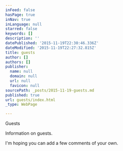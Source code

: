 ```yaml
---
inFeed: false
hasPage: true
inNav: true
inLanguage: null
starred: false
keywords: []
description: ''
datePublished: '2015-11-19T22:30:46.336Z'
dateModified: '2015-11-19T22:27:32.815Z'
title: guests
author: []
authors: []
publisher:
  name: null
  domain: null
  url: null
  favicon: null
sourcePath: _posts/2015-11-19-guests.md
published: true
url: guests/index.html
_type: WebPage

---
```

Guests

Information on guests.

I'm hoping you can add a few comments of your own.